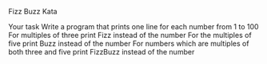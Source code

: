 Fizz Buzz Kata

Your task
Write a program that prints one line for each number from 1 to 100
For multiples of three print Fizz instead of the number
For the multiples of five print Buzz instead of the number
For numbers which are multiples of both three and five print FizzBuzz instead of the number